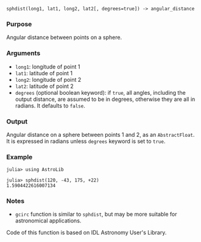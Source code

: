 ```
sphdist(long1, lat1, long2, lat2[, degrees=true]) -> angular_distance
```

### Purpose

Angular distance between points on a sphere.

### Arguments

  * `long1`:  longitude of point 1
  * `lat1`: latitude of point 1
  * `long2`: longitude of point 2
  * `lat2`: latitude of point 2
  * `degrees` (optional boolean keyword): if `true`, all angles, including the output distance, are assumed to be in degrees, otherwise they are all in radians.  It defaults to `false`.

### Output

Angular distance on a sphere between points 1 and 2, as an `AbstractFloat`.  It is expressed in radians unless `degrees` keyword is set to `true`.

### Example

```jldoctest
julia> using AstroLib

julia> sphdist(120, -43, 175, +22)
1.5904422616007134
```

### Notes

  * `gcirc` function is similar to `sphdist`, but may be more suitable for astronomical applications.

Code of this function is based on IDL Astronomy User's Library.
